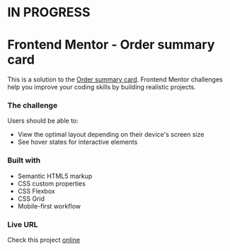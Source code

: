 # IN PROGRESS

# Frontend Mentor - Order summary card

This is a solution to the [Order summary card](https://www.frontendmentor.io/challenges/order-summary-component-QlPmajDUj). Frontend Mentor challenges help you improve your coding skills by building realistic projects.

### The challenge

Users should be able to:

- View the optimal layout depending on their device's screen size
- See hover states for interactive elements

### Built with

- Semantic HTML5 markup
- CSS custom properties
- CSS Flexbox
- CSS Grid
- Mobile-first workflow

### Live URL

Check this project [online](https://ullavs.github.io/frontend-mentor/005/)
